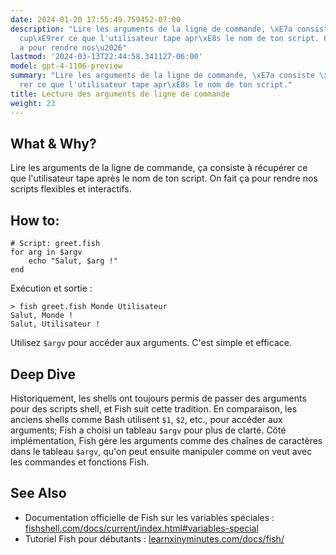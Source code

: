 ```yaml
---
date: 2024-01-20 17:55:49.759452-07:00
description: "Lire les arguments de la ligne de commande, \xE7a consiste \xE0 r\xE9\
  cup\xE9rer ce que l'utilisateur tape apr\xE8s le nom de ton script. On fait \xE7\
  a pour rendre nos\u2026"
lastmod: '2024-03-13T22:44:58.341127-06:00'
model: gpt-4-1106-preview
summary: "Lire les arguments de la ligne de commande, \xE7a consiste \xE0 r\xE9cup\xE9\
  rer ce que l'utilisateur tape apr\xE8s le nom de ton script."
title: Lecture des arguments de ligne de commande
weight: 23
---
```


## What & Why?
Lire les arguments de la ligne de commande, ça consiste à récupérer ce que l'utilisateur tape après le nom de ton script. On fait ça pour rendre nos scripts flexibles et interactifs.

## How to:
```Fish Shell
# Script: greet.fish
for arg in $argv
    echo "Salut, $arg !"
end
```
Exécution et sortie :
```
> fish greet.fish Monde Utilisateur
Salut, Monde !
Salut, Utilisateur !
```
Utilisez `$argv` pour accéder aux arguments. C'est simple et efficace.

## Deep Dive
Historiquement, les shells ont toujours permis de passer des arguments pour des scripts shell, et Fish suit cette tradition. En comparaison, les anciens shells comme Bash utilisent `$1`, `$2`, etc., pour accéder aux arguments; Fish a choisi un tableau `$argv` pour plus de clarté. Côté implémentation, Fish gère les arguments comme des chaînes de caractères dans le tableau `$argv`, qu'on peut ensuite manipuler comme on veut avec les commandes et fonctions Fish.

## See Also
- Documentation officielle de Fish sur les variables spéciales : [fishshell.com/docs/current/index.html#variables-special](https://fishshell.com/docs/current/index.html#variables-special)
- Tutoriel Fish pour débutants : [learnxinyminutes.com/docs/fish/](https://learnxinyminutes.com/docs/fish/)
